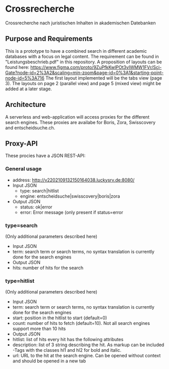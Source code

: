 # Crossrecherche
Crossrecherche nach juristischen Inhalten in akademischen Datebanken

## Purpose and Requirements
This is a prototype to have a combined search in different academic databases with a focus on legal content.
The requirement can be found in "Leistungsbeschrieb.pdf" in this repository.
A proposition of layouts can be found here: https://www.figma.com/proto/9ZuPfkKwlPOt3vIWMW1FVr/Sci-Gate?node-id=2%3A2&scaling=min-zoom&page-id=0%3A1&starting-point-node-id=5%3A716
The first layout implemented will be the tabs view (page 3). The layouts on page 2 (parallel view) and page 5 (mixed view) might be added at a later stage.

## Architecture
A serverless and web-application will access proxies for the different search engines. These proxies are availabe for Boris, Zora, Swisscovery and entscheidsuche.ch.

## Proxy-API
These procies have a JSON REST-API:

### General usage
- address: http://v2202109132150164038.luckysrv.de:8080/
- Input JSON 
   - type: search|hitlist
   - engine: entscheidsuche|swisscovery|boris|zora
- Output JSON
   - status: ok|error
   - error: Error message (only present if status=error

### type=search
(Only additional parameters described here)

- Input JSON
 - term: search term or search terms, no syntax translation is currently done for the search engines
- Output JSON
 - hits: number of hits for the search

### type=hitlist
(Only additional parameters described here)

- Input JSON
 - term: search term or search terms, no syntax translation is currently done for the search engines
 - start: position in the hitlist to start (default=0)
 - count: number of hits to fetch (default=10). Not all search engines support more than 10 hits
- Output JSON
 - hitlist: list of hits every hit has the following attributes
  - description: list of 3 string describing the hit. As markup can be included <span>-Tags with the classes hl1 and hl2 for bold and italic.
  - url: URL to the hit at the search engine. Can be opened without context and should be opened in a new tab
